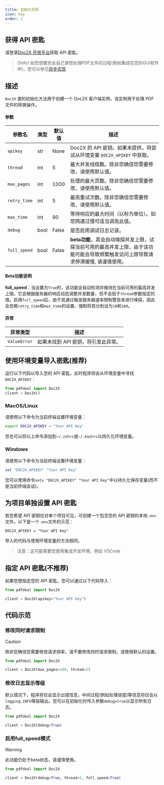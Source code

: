 ```yaml
---
title: 初始化实例
icon: key
order: 1
---
```


## 获得 API 密匙

请登录[Doc2X 开放平台](https://open.noedgeai.com)获取 API 密匙。

> [!info]
> 如您想要完全自己掌控处理PDF文件的过程(例如集成在您的GUI软件中)，您可以参见[异步实现](./async.md)

## 描述
`Doc2X` 类的初始化方法用于创建一个 Doc2X 客户端实例。该实例用于处理 PDF 文件的转换操作。

#### 参数

| 参数名     | 类型  | 默认值 | 描述                                                                 |
|------------|-------|--------|----------------------------------------------------------------------|
| `apikey`   | str   | None   | Doc2X 的 API 密钥。如果未提供，将尝试从环境变量 `DOC2X_APIKEY` 中获取。|
| `thread`   | int   | 5      | 最大并发线程数。除非您确信您需要修改，请使用默认值。                                                     |
| `max_pages`| int   | 1000   | 处理的最大页数。除非您确信您需要修改，请使用默认值。                                                     |
| `retry_time`| int  | 5     | 最高重试次数。除非您确信您需要修改，请使用默认值。                                                           |
| `max_time` | int   | 90     | 等待响应的最大时间（以秒为单位）。如您网速过慢可适当调高此值。                                  |
| `debug`    | bool  | False  | 是否启用调试日志记录。                                               |
| `full_speed` | bool | False | **beta功能**，其会自动嗅探并发上限，试探当前可用的最高并发上限，由于该功能可能会导致频繁触发访问上限导致请求停滞缓慢, 请谨慎使用。| 

#### Beta功能说明

**full_speed**：当设置为`True`时，该功能会自动检测并维持在当前可用的最高并发上限。它会根据服务器的响应动态调整并发数量，但不会低于`thread`参数指定的值。启用`full_speed`后，由于其通过触发服务器速率限制警告来进行嗅探，因此会忽略`retry_time`和`max_time`的设置，强制将其分别设为`10`和`180`。

#### 异常

| 异常类型   | 描述                           |
|------------|--------------------------------|
| `ValueError` | 如果未找到 API 密钥，将引发此异常。 |

## 使用环境变量导入密匙(推荐)

运行以下代码以导入您的 API 密匙，此时程序将会从环境变量中寻找`DOC2X_APIKEY`：

```python
from pdfdeal import Doc2X
client = Doc2X()
```

### MacOS/Linux

请使用以下命令为当前终端设置环境变量：

```bash
export DOC2X_APIKEY = "Your API Key"
```

您也可以将以上命令添加到`~/.zshrc`或`~/.bashrc`以持久化环境变量。

### Windows

请使用以下命令为当前终端设置环境变量：

```PowerShell
set "DOC2X_APIKEY" "Your API Key"
```

您可以使用命令`setx "DOC2X_APIKEY" "Your API Key"`中以持久化保存变量(而不是当前终端会话)。

## 为项目单独设置 API 密匙

若您希望 API 密钥仅对单个项目可见，可创建一个包含您的 API 密钥的本地`.env`文件。以下是一个`.env`文件的示范：

```
DOC2X_APIKEY = "Your API Key"
```

导入的代码与使用环境变量的方法相同。

> 注意：这可能需要您使用集成开发环境，例如 VSCode

## 指定 API 密匙(不推荐)

如果您想指定您的 API 密匙，您可以通过以下代码导入：

```python
from pdfdeal import Doc2X

client = Doc2X(apikey="Your API key")
```

## 代码示范

### 修改同时请求限制

> [!caution]
> 除非您确信您需要修改请求频率，请不要修改同时请求限制，请使用默认的设置。

```python
from pdfdeal import Doc2X

client = Doc2X(max_pages=100, thread=2)
```

### 修改日志显示等级

默认情况下，程序将仅会显示出错信息，中间过程(例如处理进度)等信息将仅会以`logging.INFO`等级输出。您可以在初始化时传入参数`debug=true`以显示所有日志。

```python
from pdfdeal import Doc2X

client = Doc2X(debug=True)
```
### 启用full_speed模式

> [!warning]
> 此功能仍处于beta状态，请谨慎使用。

```python
from pdfdeal import Doc2X

client = Doc2X(debug=True, thread=5, full_speed=True)
```